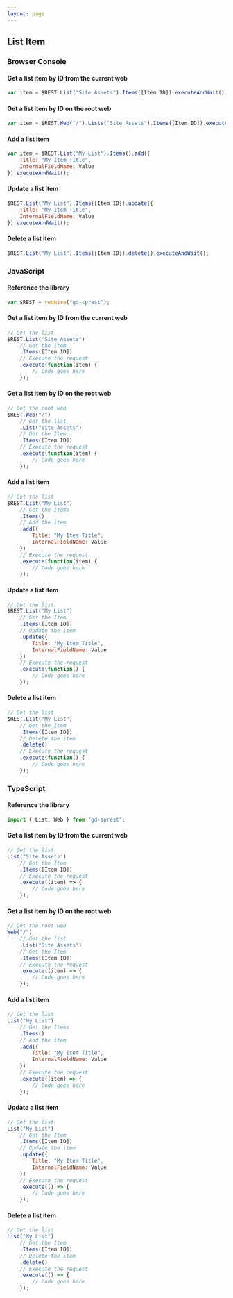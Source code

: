 ```yaml
---
layout: page
---
```


## List Item

### Browser Console

#### Get a list item by ID from the current web

```js
var item = $REST.List("Site Assets").Items([Item ID]).executeAndWait();
```

#### Get a list item by ID on the root web

```js
var item = $REST.Web("/").Lists("Site Assets").Items([Item ID]).executeAndWait();
```

#### Add a list item

```js
var item = $REST.List("My List").Items().add({
    Title: "My Item Title",
    InternalFieldName: Value
}).executeAndWait();
```

#### Update a list item

```js
$REST.List("My List").Items([Item ID]).update({
    Title: "My Item Title",
    InternalFieldName: Value
}).executeAndWait();
```

#### Delete a list item

```js
$REST.List("My List").Items([Item ID]).delete().executeAndWait();
```

### JavaScript

#### Reference the library

```js
var $REST = require("gd-sprest");
```

#### Get a list item by ID from the current web

```js
// Get the list
$REST.List("Site Assets")
    // Get the Item
    .Items([Item ID])
    // Execute the request
    .execute(function(item) {
        // Code goes here
    });
```

#### Get a list item by ID on the root web

```js
// Get the root web
$REST.Web("/")
    // Get the list
    .List("Site Assets")
    // Get the Item
    .Items([Item ID])
    // Execute the request
    .execute(function(item) {
        // Code goes here
    });
```

#### Add a list item

```js
// Get the list
$REST.List("My List")
    // Get the Items
    .Items()
    // Add the item
    .add({
        Title: "My Item Title",
        InternalFieldName: Value
    })
    // Execute the request
    .execute(function(item) {
        // Code goes here
    });
```

#### Update a list item

```js
// Get the list
$REST.List("My List")
    // Get the Item
    .Items([Item ID])
    // Update the item
    .update({
        Title: "My Item Title",
        InternalFieldName: Value
    })
    // Execute the request
    .execute(function() {
        // Code goes here
    });
```

#### Delete a list item

```js
// Get the list
$REST.List("My List")
    // Get the Item
    .Items([Item ID])
    // Delete the item
    .delete()
    // Execute the request
    .execute(function() {
        // Code goes here
    });
```

### TypeScript

#### Reference the library

```ts
import { List, Web } from "gd-sprest";
```

#### Get a list item by ID from the current web

```js
// Get the list
List("Site Assets")
    // Get the Item
    .Items([Item ID])
    // Execute the request
    .execute((item) => {
        // Code goes here
    });
```

#### Get a list item by ID on the root web

```js
// Get the root web
Web("/")
    // Get the list
    .List("Site Assets")
    // Get the Item
    .Items([Item ID])
    // Execute the request
    .execute((item) => {
        // Code goes here
    });
```

#### Add a list item

```js
// Get the list
List("My List")
    // Get the Items
    .Items()
    // Add the item
    .add({
        Title: "My Item Title",
        InternalFieldName: Value
    })
    // Execute the request
    .execute((item) => {
        // Code goes here
    });
```

#### Update a list item

```js
// Get the list
List("My List")
    // Get the Item
    .Items([Item ID])
    // Update the item
    .update({
        Title: "My Item Title",
        InternalFieldName: Value
    })
    // Execute the request
    .execute(() => {
        // Code goes here
    });
```

#### Delete a list item

```js
// Get the list
List("My List")
    // Get the Item
    .Items([Item ID])
    // Delete the item
    .delete()
    // Execute the request
    .execute(() => {
        // Code goes here
    });
```
